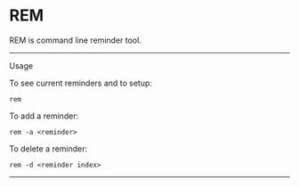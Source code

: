 # REM
REM is command line reminder tool.

---

Usage

To see current reminders and to setup:

`rem`

To add a reminder:

`rem -a <reminder>`

To delete a reminder:

`rem -d <reminder index>`

---
